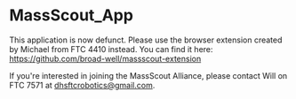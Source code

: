 # MassScout_App
This application is now defunct. Please use the browser extension created by Michael from FTC 4410 instead. You can find it here:
https://github.com/broad-well/massscout-extension

If you're interested in joining the MassScout Alliance, please contact Will on FTC 7571 at dhsftcrobotics@gmail.com.
